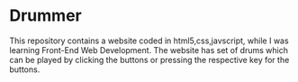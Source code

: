 # Drummer

This repository contains a website coded in html5,css,javscript, while I was learning Front-End Web Development. The website has set of drums which can be played by clicking the buttons or pressing the respective key for the buttons.
